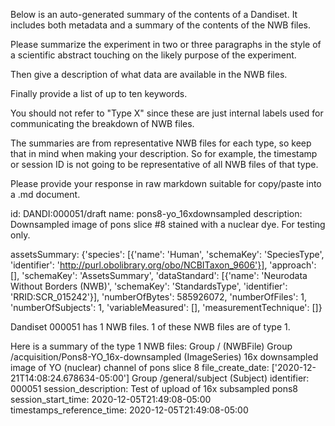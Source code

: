 
Below is an auto-generated summary of the contents of a Dandiset. It includes both metadata and a summary of the contents of the NWB files.

Please summarize the experiment in two or three paragraphs in the style of a scientific abstract touching on the likely purpose of the experiment.

Then give a description of what data are available in the NWB files.

Finally provide a list of up to ten keywords.

You should not refer to "Type X" since these are just internal labels used for communicating the breakdown of NWB files.

The summaries are from representative NWB files for each type, so keep that in mind when making your description. So for example, the timestamp or session ID is not going to be representative of all NWB files of that type.

Please provide your response in raw markdown suitable for copy/paste into a .md document.


id: DANDI:000051/draft
name: pons8-yo_16xdownsampled
description: Downsampled image of pons slice #8 stained with a nuclear dye. For testing only.

assetsSummary: {'species': [{'name': 'Human', 'schemaKey': 'SpeciesType', 'identifier': 'http://purl.obolibrary.org/obo/NCBITaxon_9606'}], 'approach': [], 'schemaKey': 'AssetsSummary', 'dataStandard': [{'name': 'Neurodata Without Borders (NWB)', 'schemaKey': 'StandardsType', 'identifier': 'RRID:SCR_015242'}], 'numberOfBytes': 585926072, 'numberOfFiles': 1, 'numberOfSubjects': 1, 'variableMeasured': [], 'measurementTechnique': []}

Dandiset 000051 has 1 NWB files.
1 of these NWB files are of type 1.


Here is a summary of the type 1 NWB files:
  Group / (NWBFile) 
  Group /acquisition/Pons8-YO_16x-downsampled (ImageSeries) 16x downsampled image of YO (nuclear) channel of pons slice 8
  file_create_date: ['2020-12-21T14:08:24.678634-05:00']
  Group /general/subject (Subject) 
  identifier: 000051
  session_description: Test of upload of 16x subsampled pons8
  session_start_time: 2020-12-05T21:49:08-05:00
  timestamps_reference_time: 2020-12-05T21:49:08-05:00
